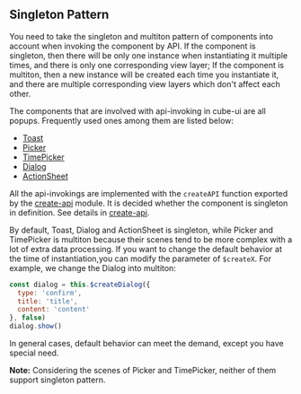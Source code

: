 ## Singleton Pattern

You need to take the singleton and multiton pattern of components into account when invoking the component by API. If the component is singleton, then there will be only one instance when instantiating it multiple times, and there is only one corresponding view layer; If the component is multiton, then a new instance will be created each time you instantiate it, and there are multiple corresponding view layers which don't affect each other.

The components that are involved with api-invoking in cube-ui are all popups. Frequently used ones among them are listed below:

- [Toast](#/en-US/docs/toast)
- [Picker](#/en-US/docs/picker)
- [TimePicker](#/en-US/docs/time-picker)
- [Dialog](#/en-US/docs/dialog)
- [ActionSheet](#/en-US/docs/action-sheet)

All the api-invokings are implemented with the `createAPI` function exported by the [create-api](#/en-US/docs/create-api) module. It is decided whether the component is singleton in definition. See details in [create-api](#/en-US/docs/create-api).

By default, Toast, Dialog and ActionSheet is singleton, while Picker and TimePicker is multiton because their scenes tend to be more complex with a lot of extra data processing. If you want to change the default behavior at the time of instantiation,you can modify the parameter of `$createX`. For example, we change the Dialog into multiton:

```js
const dialog = this.$createDialog({
  type: 'confirm',
  title: 'title',
  content: 'content'
}, false)
dialog.show()
```

In general cases, default behavior can meet the demand, except you have special need.

**Note:** Considering the scenes of Picker and TimePicker, neither of them support singleton pattern.
